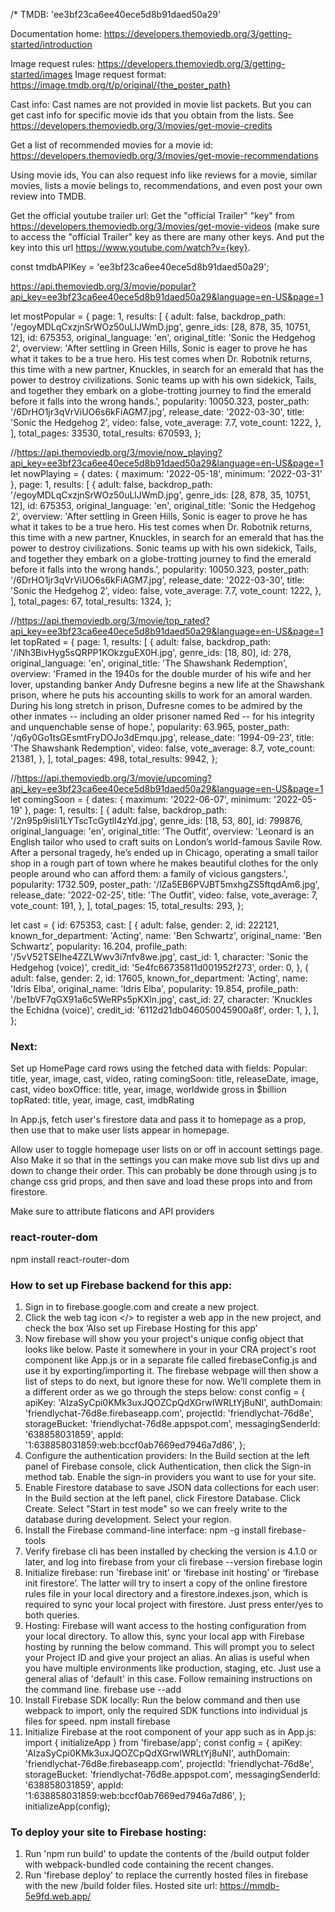 /*
TMDB: 'ee3bf23ca6ee40ece5d8b91daed50a29'

Documentation home: https://developers.themoviedb.org/3/getting-started/introduction

Image request rules: https://developers.themoviedb.org/3/getting-started/images
Image request format: https://image.tmdb.org/t/p/original/{the_poster_path}

Cast info: Cast names are not provided in movie list packets. 
But you can get cast info for specific movie ids that you obtain from the lists. 
See https://developers.themoviedb.org/3/movies/get-movie-credits

Get a list of recommended movies for a movie id: 
https://developers.themoviedb.org/3/movies/get-movie-recommendations

Using movie ids, You can also request info like reviews for a movie, 
similar movies, lists a movie belings to,
recommendations, and even post your own review into TMDB.

Get the official youtube trailer url: Get the "official Trailer" "key" from
https://developers.themoviedb.org/3/movies/get-movie-videos (make sure to access
the "official Trailer" key as there are many other keys. And put the key into
this url https://www.youtube.com/watch?v={key}.



const tmdbAPIKey = 'ee3bf23ca6ee40ece5d8b91daed50a29';

https://api.themoviedb.org/3/movie/popular?api_key=ee3bf23ca6ee40ece5d8b91daed50a29&language=en-US&page=1

let mostPopular = {
  page: 1,
  results: [
    {
      adult: false,
      backdrop_path: '/egoyMDLqCxzjnSrWOz50uLlJWmD.jpg',
      genre_ids: [28, 878, 35, 10751, 12],
      id: 675353,
      original_language: 'en',
      original_title: 'Sonic the Hedgehog 2',
      overview:
        'After settling in Green Hills, Sonic is eager to prove he has what it takes to be a true hero. His test comes when Dr. Robotnik returns, this time with a new partner, Knuckles, in search for an emerald that has the power to destroy civilizations. Sonic teams up with his own sidekick, Tails, and together they embark on a globe-trotting journey to find the emerald before it falls into the wrong hands.',
      popularity: 10050.323,
      poster_path: '/6DrHO1jr3qVrViUO6s6kFiAGM7.jpg',
      release_date: '2022-03-30',
      title: 'Sonic the Hedgehog 2',
      video: false,
      vote_average: 7.7,
      vote_count: 1222,
    },
  ],
  total_pages: 33530,
  total_results: 670593,
};

//https://api.themoviedb.org/3/movie/now_playing?api_key=ee3bf23ca6ee40ece5d8b91daed50a29&language=en-US&page=1
let nowPlaying = {
  dates: { maximum: '2022-05-18', minimum: '2022-03-31' },
  page: 1,
  results: [
    {
      adult: false,
      backdrop_path: '/egoyMDLqCxzjnSrWOz50uLlJWmD.jpg',
      genre_ids: [28, 878, 35, 10751, 12],
      id: 675353,
      original_language: 'en',
      original_title: 'Sonic the Hedgehog 2',
      overview:
        'After settling in Green Hills, Sonic is eager to prove he has what it takes to be a true hero. His test comes when Dr. Robotnik returns, this time with a new partner, Knuckles, in search for an emerald that has the power to destroy civilizations. Sonic teams up with his own sidekick, Tails, and together they embark on a globe-trotting journey to find the emerald before it falls into the wrong hands.',
      popularity: 10050.323,
      poster_path: '/6DrHO1jr3qVrViUO6s6kFiAGM7.jpg',
      release_date: '2022-03-30',
      title: 'Sonic the Hedgehog 2',
      video: false,
      vote_average: 7.7,
      vote_count: 1222,
    },
  ],
  total_pages: 67,
  total_results: 1324,
};

//https://api.themoviedb.org/3/movie/top_rated?api_key=ee3bf23ca6ee40ece5d8b91daed50a29&language=en-US&page=1
let topRated = {
  page: 1,
  results: [
    {
      adult: false,
      backdrop_path: '/iNh3BivHyg5sQRPP1KOkzguEX0H.jpg',
      genre_ids: [18, 80],
      id: 278,
      original_language: 'en',
      original_title: 'The Shawshank Redemption',
      overview:
        'Framed in the 1940s for the double murder of his wife and her lover, upstanding banker Andy Dufresne begins a new life at the Shawshank prison, where he puts his accounting skills to work for an amoral warden. During his long stretch in prison, Dufresne comes to be admired by the other inmates -- including an older prisoner named Red -- for his integrity and unquenchable sense of hope.',
      popularity: 63.965,
      poster_path: '/q6y0Go1tsGEsmtFryDOJo3dEmqu.jpg',
      release_date: '1994-09-23',
      title: 'The Shawshank Redemption',
      video: false,
      vote_average: 8.7,
      vote_count: 21381,
    },
  ],
  total_pages: 498,
  total_results: 9942,
};

//https://api.themoviedb.org/3/movie/upcoming?api_key=ee3bf23ca6ee40ece5d8b91daed50a29&language=en-US&page=1
let comingSoon = {
  dates: { maximum: '2022-06-07', minimum: '2022-05-19' },
  page: 1,
  results: [
    {
      adult: false,
      backdrop_path: '/2n95p9isIi1LYTscTcGytlI4zYd.jpg',
      genre_ids: [18, 53, 80],
      id: 799876,
      original_language: 'en',
      original_title: 'The Outfit',
      overview:
        'Leonard is an English tailor who used to craft suits on London’s world-famous Savile Row. After a personal tragedy, he’s ended up in Chicago, operating a small tailor shop in a rough part of town where he makes beautiful clothes for the only people around who can afford them: a family of vicious gangsters.',
      popularity: 1732.509,
      poster_path: '/lZa5EB6PVJBT5mxhgZS5ftqdAm6.jpg',
      release_date: '2022-02-25',
      title: 'The Outfit',
      video: false,
      vote_average: 7,
      vote_count: 191,
    },
  ],
  total_pages: 15,
  total_results: 293,
};

let cast = {
  id: 675353,
  cast: [
    {
      adult: false,
      gender: 2,
      id: 222121,
      known_for_department: 'Acting',
      name: 'Ben Schwartz',
      original_name: 'Ben Schwartz',
      popularity: 16.204,
      profile_path: '/5vV52TSEIhe4ZZLWwv3i7nfv8we.jpg',
      cast_id: 1,
      character: 'Sonic the Hedgehog (voice)',
      credit_id: '5e4fc66735811d001952f273',
      order: 0,
    },
    {
      adult: false,
      gender: 2,
      id: 17605,
      known_for_department: 'Acting',
      name: 'Idris Elba',
      original_name: 'Idris Elba',
      popularity: 19.854,
      profile_path: '/be1bVF7qGX91a6c5WeRPs5pKXln.jpg',
      cast_id: 27,
      character: 'Knuckles the Echidna (voice)',
      credit_id: '6112d21db046050045900a8f',
      order: 1,
    },
  ],
};


### Next:

Set up HomePage card rows using the fetched data with fields:
Popular: title, year, image, cast, video, rating
comingSoon: title, releaseDate, image, cast, video
boxOffice: title, year, image, worldwide gross in $billion
topRated: title, year, image, cast, imdbRating

In App.js, fetch user's firestore data and pass it to homepage as a prop, then use that to make user lists appear in homepage.

Allow user to toggle homepage user lists on or off in account settings page. Also Make it so that in the settings you can make move sub list divs up and down to change their order. This can probably be done through using js to change css grid props, and then save and load these props into and from firestore.

Make sure to attribute flaticons and API providers

### react-router-dom
npm install react-router-dom

### How to set up Firebase backend for this app:

1. Sign in to firebase.google.com and create a new project.
2. Click the web tag icon </> to register a web app in the new project, and check the box ‘Also set up Firebase Hosting for this app’
3. Now firebase will show you your project's unique config object that looks like below. Paste it somewhere in your in your CRA project's root component like App.js or in a separate file called firebaseConfig.js and use it by exporting/importing it. The firebase webpage will then show a list of steps to do next, but ignore these for now. We’ll complete them in a different order as we go through the steps below:
   const config = {
   apiKey: 'AIzaSyCpi0KMk3uxJQOZCpQdXGrwIWRLtYj8uNI',
   authDomain: 'friendlychat-76d8e.firebaseapp.com',
   projectId: 'friendlychat-76d8e',
   storageBucket: 'friendlychat-76d8e.appspot.com',
   messagingSenderId: '638858031859',
   appId: '1:638858031859:web:bccf0ab7669ed7946a7d86',
   };
4. Configure the authentication providers: In the Build section at the left panel of Firebase console, click Authentication, then click the Sign-in method tab. Enable the sign-in providers you want to use for your site.
5. Enable Firestore database to save JSON data collections for each user: In the Build section at the left panel, click Firestore Database. Click Create. Select "Start in test mode" so we can freely write to the database during development. Select your region.
6. Install the Firebase command-line interface:
   npm -g install firebase-tools
7. Verify firebase cli has been installed by checking the version is 4.1.0 or later, and log into firebase from your cli
   firebase --version
   firebase login
8. Initialize firebase: run 'firebase init' or ‘firebase init hosting’ or ‘firebase init firestore’. The latter will try to insert a copy of the online firestore rules file in your local directory and a firestore.indexes.json, which is required to sync your local project with firestore. Just press enter/yes to both queries.
9. Hosting: Firebase will want access to the hosting configuration from your local directory. To allow this, sync your local app with Firebase hosting by running the below command. This will prompt you to select your Project ID and give your project an alias. An alias is useful when you have multiple environments like production, staging, etc. Just use a general alias of 'default' in this case. Follow remaining instructions on the command line.
   firebase use --add
10. Install Firebase SDK locally: Run the below command and then use webpack to import, only the required SDK functions into individual js files for speed.
    npm install firebase
11. Initialize Firebase at the root component of your app such as in App.js:
    import { initializeApp } from 'firebase/app';
    const config = {
    apiKey: 'AIzaSyCpi0KMk3uxJQOZCpQdXGrwIWRLtYj8uNI',
    authDomain: 'friendlychat-76d8e.firebaseapp.com',
    projectId: 'friendlychat-76d8e',
    storageBucket: 'friendlychat-76d8e.appspot.com',
    messagingSenderId: '638858031859',
    appId: '1:638858031859:web:bccf0ab7669ed7946a7d86',
    };
    initializeApp(config);

### To deploy your site to Firebase hosting:

1. Run 'npm run build' to update the contents of the /build output folder with webpack-bundled code containing the recent changes.
2. Run 'firebase deploy' to replace the currently hosted files in firebase with the new /build folder files. Hosted site url: https://mmdb-5e9fd.web.app/


